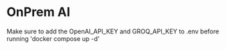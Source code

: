 # OnPrem AI 

Make sure to add the OpenAI_API_KEY and GROQ_API_KEY to .env before running 'docker compose up -d' 
